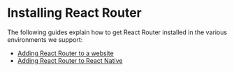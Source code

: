 <a name="top"></a>

# Installing React Router

The following guides explain how to get React Router installed in the various environments we support:

- [Adding React Router to a website](add-to-a-website.md)
- [Adding React Router to React Native](add-to-react-native.md)
